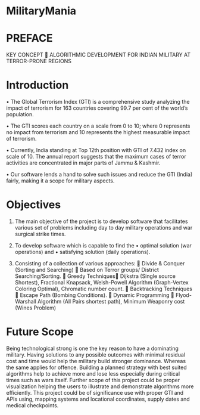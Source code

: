 # MilitaryMania

# PREFACE
KEY CONCEPT  ALGORITHMIC DEVELOPMENT FOR INDIAN MILITARY AT TERROR-PRONE REGIONS


# Introduction

•	The Global Terrorism Index (GTI) is a comprehensive study analyzing the impact of terrorism for 163 countries covering 99.7 per cent of the world’s population.

•	The GTI scores each country on a scale from 0 to 10; where 0 represents no impact from terrorism and 10 represents the highest measurable impact of terrorism.

•	Currently, India standing at Top 12th position with GTI of 7.432 index on scale of 10. The annual report suggests that the maximum cases of terror activities are concentrated in major parts of Jammu & Kashmir.

•	Our software lends a hand to solve such issues and reduce the GTI (India) fairly, making it a scope for military aspects.


# Objectives

1)	The main objective of the project is to develop software that facilitates various set of problems including day to day military operations and war surgical strike times.

2)	To develop software which is capable to find the 
•	optimal solution (war operations) and 
•	satisfying solution (daily operations).

3)	Consisting of a collection of various approaches: 
	Divide & Conquer (Sorting and Searching)  Based on Terror groups/ District Searching/Sorting.
	Greedy Techniques Dijkstra (Single source Shortest), Fractional Knapsack, Welsh-Powell Algorithm (Graph-Vertex Coloring Optimal), Chromatic number count.
	Backtracking Techniques  Escape Path (Bombing Conditions).
	Dynamic Programming  Flyod-Warshall Algorithm (All Pairs shortest path), Minimum Weaponry cost (Wines Problem)


# Future Scope
Being technological strong is one the key reason to have a dominating military. Having solutions to any possible outcomes with minimal residual cost and time would help the military build stronger dominance. Whereas the same applies for offence. 
Building a planned strategy with best suited algorithms help to achieve more and lose less especially during critical times such as wars itself. Further scope of this project could be proper visualization helping the users to illustrate and demonstrate algorithms more efficiently. 
This project could be of significance use with proper GTI and APIs using, mapping systems and locational coordinates, supply dates and medical checkpoints.





